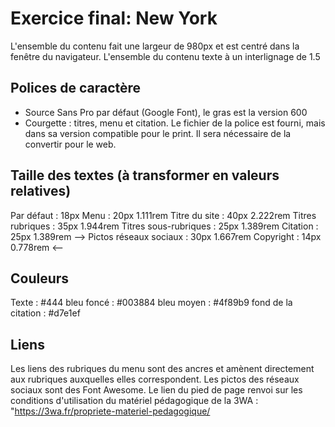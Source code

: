 # Exercice final: New York

L'ensemble du contenu fait une largeur de 980px et est centré dans la fenêtre du navigateur.
L'ensemble du contenu texte à un interlignage de 1.5

## Polices de caractère
- Source Sans Pro par défaut (Google Font), le gras est la version 600 
- Courgette : titres, menu et citation.
Le fichier de la police est fourni, mais dans sa version compatible pour le print. Il sera nécessaire de la convertir pour le web.

## Taille des textes (à transformer en valeurs relatives)
Par défaut : 18px
Menu : 20px 1.111rem
Titre du site : 40px 2.222rem
Titres rubriques :  35px 1.944rem
Titres sous-rubriques : 25px 1.389rem
Citation : 25px 1.389rem
--> Pictos réseaux sociaux : 30px 1.667rem
Copyright : 14px 0.778rem <--

## Couleurs
Texte : #444
bleu foncé : #003884 
bleu moyen : #4f89b9
fond de la citation : #d7e1ef

## Liens
Les liens des rubriques du menu sont des ancres et amènent directement aux rubriques auxquelles elles correspondent.
Les pictos des réseaux sociaux sont des Font Awesome.
Le lien du pied de page renvoi sur les conditions d'utilisation du matériel pédagogique de la 3WA : "https://3wa.fr/propriete-materiel-pedagogique/
